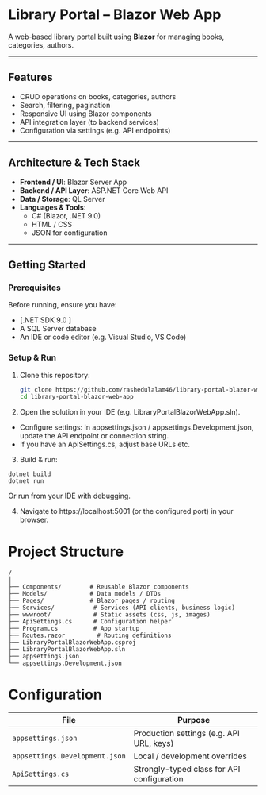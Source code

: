 # Library Portal – Blazor Web App

A web-based library portal built using **Blazor** for managing books, categories, authors.

---

## Features

- CRUD operations on books, categories, authors  
- Search, filtering, pagination  
- Responsive UI using Blazor components  
- API integration layer (to backend services)  
- Configuration via settings (e.g. API endpoints)  

---

## Architecture & Tech Stack

- **Frontend / UI**: Blazor Server App
- **Backend / API Layer**: ASP.NET Core Web API  
- **Data / Storage**: QL Server
- **Languages & Tools**:  
  - C# (Blazor, .NET 9.0)  
  - HTML / CSS  
  - JSON for configuration  

---

## Getting Started

### Prerequisites

Before running, ensure you have:

- [.NET SDK 9.0 ]  
-  A SQL Server database 
- An IDE or code editor (e.g. Visual Studio, VS Code)  

### Setup & Run

1. Clone this repository:

   ```bash
   git clone https://github.com/rashedulalam46/library-portal-blazor-web-app.git
   cd library-portal-blazor-web-app
   ```
   
2. Open the solution in your IDE (e.g. LibraryPortalBlazorWebApp.sln).

 - Configure settings: In appsettings.json / appsettings.Development.json, update the API endpoint or connection string.
 - If you have an ApiSettings.cs, adjust base URLs etc.

3. Build & run:
```
dotnet build
dotnet run
```

Or run from your IDE with debugging.

4. Navigate to https://localhost:5001 (or the configured port) in your browser.

# Project Structure

```
/
│
├── Components/        # Reusable Blazor components  
├── Models/            # Data models / DTOs  
├── Pages/             # Blazor pages / routing  
├── Services/           # Services (API clients, business logic)  
├── wwwroot/            # Static assets (css, js, images)  
├── ApiSettings.cs      # Configuration helper  
├── Program.cs          # App startup  
├── Routes.razor         # Routing definitions  
├── LibraryPortalBlazorWebApp.csproj  
├── LibraryPortalBlazorWebApp.sln  
├── appsettings.json  
└── appsettings.Development.json  

```
# Configuration
| File                           | Purpose                                    |
| ------------------------------ | ------------------------------------------ |
| `appsettings.json`             | Production settings (e.g. API URL, keys)   |
| `appsettings.Development.json` | Local / development overrides              |
| `ApiSettings.cs`               | Strongly-typed class for API configuration |
```

